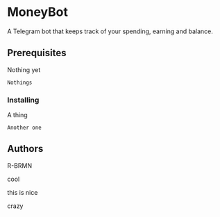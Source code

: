 # MoneyBot

A Telegram bot that keeps track of your spending, earning and balance.

## Prerequisites

Nothing yet
```
Nothings
```

### Installing

A thing
```
Another one
```

## Authors

R-BRMN

cool

this is nice

crazy
